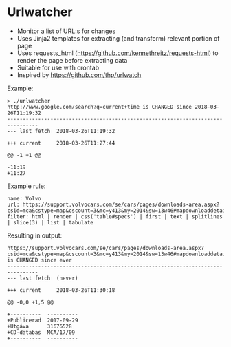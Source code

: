 # Urlwatcher

- Monitor a list of URL:s for changes
- Uses Jinja2 templates for extracting (and transform) relevant portion of page
- Uses requests_html (https://github.com/kennethreitz/requests-html) to render the page before extracting data
- Suitable for use with crontab
- Inspired by https://github.com/thp/urlwatch

Example:
```
> ./urlwatcher 
http://www.google.com/search?q=current+time is CHANGED since 2018-03-26T11:19:32
--------------------------------------------------------------------------------
--- last fetch  2018-03-26T11:19:32

+++ current     2018-03-26T11:27:44

@@ -1 +1 @@

-11:19
+11:27
```

Example rule:
```
name: Volvo
url: https://support.volvocars.com/se/cars/pages/downloads-area.aspx?csid=mca&cstype=map&cscount=3&mc=y413&my=2014&sw=13w46#mapdownloaddetails&5360bf009bafa20cf40b1589
filter: html | render | css('table#specs') | first | text | splitlines | slice(3) | list | tabulate
```

Resulting in output:

```
https://support.volvocars.com/se/cars/pages/downloads-area.aspx?csid=mca&cstype=map&cscount=3&mc=y413&my=2014&sw=13w46#mapdownloaddetails&5360bf009bafa20cf40b1589 is CHANGED since ever
--------------------------------------------------------------------------------
--- last fetch  (never)

+++ current     2018-03-26T11:30:18

@@ -0,0 +1,5 @@

+----------  ----------
+Publicerad  2017-09-29
+Utgåva      31676528
+CD-databas  MCA/17/09
+----------  ----------
```

